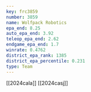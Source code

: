 ```yaml
---
key: frc3859
number: 3859
name: Wolfpack Robotics
epa_end: 8.25
auto_epa_end: 3.92
teleop_epa_end: 2.62
endgame_epa_end: 1.7
winrate: 0.4762
district_epa_rank: 1385
district_epa_percentile: 0.231
type: Team
---
```

[[2024cala]]
[[2024casj]]
